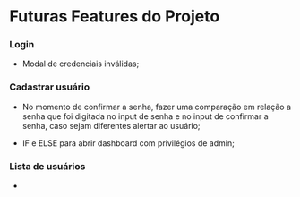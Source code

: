 # Futuras Features do Projeto

### Login

* Modal de credenciais inválidas;

### Cadastrar usuário

* No momento de confirmar a senha, fazer uma comparação em relação a senha que foi digitada no input de senha e no input de confirmar a senha, caso sejam diferentes alertar ao usuário;

* IF e ELSE para abrir dashboard com privilégios de admin;

### Lista de usuários

* 